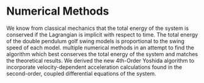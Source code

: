 # Numerical Methods

We know from classical mechanics that the total energy of the system is conserved if the Lagrangian is implicit with respect to time.  The total energy of the double pendulum golf swing models is proportional to the swing speed of each model.
multiple numerical methods in an attempt to find the algorithm which best conserves the total energy of the system and matches the theoretical results.  We derived the new 4th-Order Yoshida algorithm to incorporate velocity-dependent acceleration calculations found in the second-order, coupled differential equations of the system.
